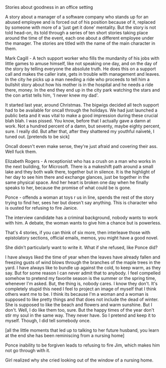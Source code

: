 Stories about goodness in an office setting

A story about a manager of a software company who stands up for an abused employee 
and is forced out of his position because of it, replaced by someone with more of 
a 'just get it done' mentality. But the story is not told head-on, its told through 
a series of ten short stories taking place around the time of the event, each one 
about a different employee under the manager. The stories are titled with the name 
of the main character in them.

Mark Cagill - A tech support worker who fills the mundanity of his jobs with little 
games to amuse himself, like not speaking one day, and on the day of the story 
by telling everyone the absolute truth. He does this on a support call and makes 
the caller irate, gets in trouble with management and leaves. In the city he picks 
up a man needing a ride who proceeds to tell him a bullshit story about how his 
mother is in the hospital and he needs a ride there, money. In the end they end up 
in the city park watching the stars and the con artist tells him, 'I never knew my 
dad'.

It started last year, around Christmas. The bigwigs decided all tech support had to be available for oncall through the holidays. We had just launched a public beta and it was vital to make a good impression during these crucial blah blah. I was pissed. You know, before that I actually gave a damn at work. Not a hundred percent of a damn, but seventy, maybe eighty percent, sure. I really did. But after that, after they shattered my youthful naïveté, I tuned out. [pretends to be sick]

Oncall doesn't even make sense, they're just afraid and covering their ass. Well fuck them.


Elizabeth Rogers - A receptionist who has a crush on a man who works in the next 
building, for Microsoft. There is a makeshift path around a small lake and they 
both walk there, together but in silence. It is the highlight of her day to see him 
there and exchange glances, just be together in the same physical space. And her 
heart is broken one day when he finally speaks to her, because the promise of what 
could be is gone.


Ponce - offends a woman at toys r us in line, spends the rest of the story trying to find her, sees her but doesn't say anything. This is character who is ousted for refusing to fire Janice.


The interview candidate has a criminal background, nobody wants to work with him. A debate, the woman wants to give him a chance but is powerless.

That's 4 stories, if you can think of six more, then interleave those with epistolatory sections, official emails, memos, you might have a good novel.

She didn't particularly want to write it. What if she refused, like Ponce did?


I have always liked the time of year when the leaves have already fallen and 
freezing gusts of wind blows through the branches of the maple trees in the yard. 
I have always like to bundle up against the cold, to keep warm, as they say. But 
for some reason I can never admit that to anybody. I feel compelled somehow to pretend 
my favorite season is the summer or the spring time, whenever I'm asked. But, the thing 
is, nobody cares. I know they don't. It's completely stupid this need I feel to project 
an image of myself that I think others want me to be. I think its because I'm a woman 
and a woman is supposed to like pretty things and that does not include the dead of 
winter. She is supposed to like the beach and flowers and warm sunshine. But I don't. 
Well, I do like them too, sure. But the happy times of the year don't stir my soul in 
the same way. They never have. So I pretend and keep it to myself. Though, I did 
tell somebody once.

[all the little moments that led up to talking to her future husband, you learn 
at the end she has been reminiscing from a nursing home]

Ponce inability to be forgiven leads to refusing to fire Jim, which makes him not go through with it.

Girl realized why she cried looking out of the window of a nursing home.